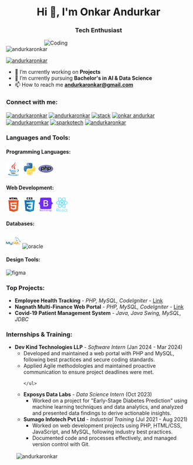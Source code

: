 <h1 align="center">Hi 👋, I'm Onkar Andurkar</h1>
<h3 align="center">Tech Enthusiast</h3>
<img align="right" alt="Coding" width="400" src="https://media1.giphy.com/media/qgQUggAC3Pfv687qPC/giphy.gif?cid=790b7611a628a0a423c10a65b1db0e95d6e966ccd7e1167c&rid=giphy.gif&ct=g" >

<p align="left"> <img src="https://komarev.com/ghpvc/?username=andurkaronkar&label=Profile%20views&color=0e75b6&style=flat" alt="andurkaronkar" /> </p>

<p align="left"> <a href="https://twitter.com/andurkaronkar" target="blank"><img src="https://img.shields.io/twitter/follow/andurkaronkar?logo=twitter&style=for-the-badge" alt="andurkaronkar" /></a> </p>

- 🔭 I’m currently working on **Projects**
- 🌱 I’m currently pursuing **Bachelor's in AI & Data Science**
- 📫 How to reach me **andurkaronkar@gmail.com**

<h3 align="left">Connect with me:</h3>
<p align="left">
<a href="https://twitter.com/andurkaronkar" target="blank"><img align="center" src="https://raw.githubusercontent.com/rahuldkjain/github-profile-readme-generator/master/src/images/icons/Social/twitter.svg" alt="andurkaronkar" height="30" width="40" /></a>
<a href="https://linkedin.com/in/onkar-andurkar-5291261a1" target="blank"><img align="center" src="https://raw.githubusercontent.com/rahuldkjain/github-profile-readme-generator/master/src/images/icons/Social/linked-in-alt.svg" alt="andurkaronkar" height="30" width="40" /></a>
<a href="https://stackoverflow.com/users/20872065" target="blank"><img align="center" src="https://raw.githubusercontent.com/rahuldkjain/github-profile-readme-generator/master/src/images/icons/Social/stack-overflow.svg" alt="stack" height="30" width="40" /></a>
<a href="https://fb.com/onkar andurkar" target="blank"><img align="center" src="https://raw.githubusercontent.com/rahuldkjain/github-profile-readme-generator/master/src/images/icons/Social/facebook.svg" alt="onkar andurkar" height="30" width="40" /></a>
<a href="https://instagram.com/andurkaromkar" target="blank"><img align="center" src="https://raw.githubusercontent.com/rahuldkjain/github-profile-readme-generator/master/src/images/icons/Social/instagram.svg" alt="andurkaromkar" height="30" width="40" /></a>
<a href="https://www.youtube.com/c/sparkotech" target="blank"><img align="center" src="https://raw.githubusercontent.com/rahuldkjain/github-profile-readme-generator/master/src/images/icons/Social/youtube.svg" alt="sparkotech" height="30" width="40" /></a>
<a href="https://www.hackerrank.com/andurkaronkar" target="blank"><img align="center" src="https://raw.githubusercontent.com/rahuldkjain/github-profile-readme-generator/master/src/images/icons/Social/hackerrank.svg" alt="andurkaronkar" height="30" width="40" /></a>
</p>

<h3 align="left">Languages and Tools:</h3>
<h4 align="left">Programming Languages:</h4>
<p align="left">
<img src="https://raw.githubusercontent.com/devicons/devicon/master/icons/java/java-original.svg" alt="java" width="40" height="40"/> 
<img src="https://raw.githubusercontent.com/devicons/devicon/master/icons/python/python-original.svg" alt="python" width="40" height="40"/> 
<img src="https://raw.githubusercontent.com/devicons/devicon/master/icons/php/php-original.svg" alt="php" width="40" height="40"/> 
</p>

<h4 align="left">Web Development:</h4>
<p align="left">
<img src="https://raw.githubusercontent.com/devicons/devicon/master/icons/html5/html5-original-wordmark.svg" alt="html5" width="40" height="40"/> 
<img src="https://raw.githubusercontent.com/devicons/devicon/master/icons/css3/css3-original-wordmark.svg" alt="css3" width="40" height="40"/> 
<img src="https://raw.githubusercontent.com/devicons/devicon/master/icons/bootstrap/bootstrap-plain-wordmark.svg" alt="bootstrap" width="40" height="40"/> 
<img src="https://raw.githubusercontent.com/devicons/devicon/master/icons/react/react-original-wordmark.svg" alt="react" width="40" height="40"/> 
</p>

<h4 align="left">Databases:</h4>
<p align="left">
<img src="https://raw.githubusercontent.com/devicons/devicon/master/icons/mysql/mysql-original-wordmark.svg" alt="mysql" width="40" height="40"/> 
<img src="https://cdn.jsdelivr.net/gh/devicons/devicon@latest/icons/oracle/oracle-original.svg" alt="oracle" width="40" height="40"/>
</p>



<h4 align="left">Design Tools:</h4>
<p align="left">
<img src="https://www.vectorlogo.zone/logos/figma/figma-icon.svg" alt="figma" width="40" height="40"/> 
</p>

<h3 align="left">Top Projects:</h3>
<ul>
  <li><strong>Employee Health Tracking</strong> - <em>PHP, MySQL, CodeIgniter</em> - <a href="https://isonweb.tech/">Link</a></li>
  <li><strong>Nagnath Multi-Finance Web Portal</strong> - <em>PHP, MySQL, CodeIgniter</em> - <a href="https://admin.nagnathfinance.in/">Link</a></li>
  <li><strong>Covid-19 Patient Management System</strong> - <em>Java, Java Swing, MySQL, JDBC</em></li>
 
</ul>

<h3 align="left">Internships & Training:</h3>
<ul>
  <li><strong>Dev Kind Technologies LLP</strong> - <em>Software Intern</em> (Jan 2024 - Mar 2024)
    <ul>
      <li>Developed and maintained a web portal with PHP and MySQL, following best practices and secure coding standards.</li>
      <li>Applied Agile methodologies and maintained proactive communication to ensure project deadlines were met.</li>
      
    </ul>
  </li>
  <li><strong>Exposys Data Labs</strong> - <em>Data Science Intern</em> (Oct 2023)
    <ul>
      <li>Worked on a project for "Early-Stage Diabetes Prediction" using machine learning techniques and data analytics, and analyzed and presented data findings to derive actionable insights.</li>
    </ul>
  </li>
  <li><strong>Sumago Infotech Pvt Ltd</strong> - <em>Industrial Training</em> (Jul 2021 - Aug 2021)
    <ul>
      <li>Worked on web development projects using PHP, HTML/CSS, JavaScript, and MySQL, following industry best practices.</li>
      <li>Documented code and processes effectively, and managed version control with Git.</li>
    </ul>
  </li>
</ul>

<p>&nbsp;<img align="center" src="https://github-readme-stats.vercel.app/api?username=andurkaronkar&show_icons=true&locale=en" alt="andurkaronkar" /></p>
